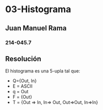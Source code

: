 # 03-Histograma

## Juan Manuel Rama

### 214-045.7

## Resolución

El histograma es una 5-upla tal que:

- Q={Out, In}
- E = ASCII
- q = Out
- F = {Out}
- T = {Out => In, In=> Out, Out=>Out, In=>In}


